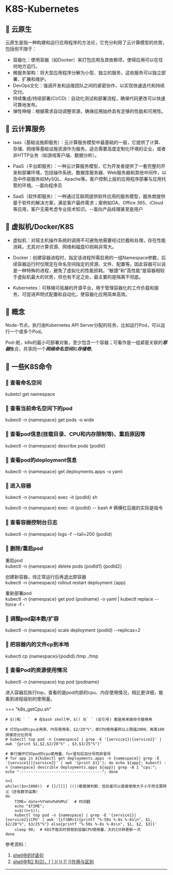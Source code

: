 # K8S-Kubernetes

## 📌 云原生

云原生是指一种构建和运行应用程序的方法论，它充分利用了云计算模型的优势，包括但不限于：

* 容器化：使用容器（如Docker）来打包应用及其依赖项，使得应用可以在任何地方运行。
* 微服务架构：将大型应用程序分解为小型、独立的服务，这些服务可以独立部署、扩展和维护。
* DevOps文化：强调开发和运维团队之间的紧密协作，以实现快速迭代和持续交付。
* 持续集成/持续部署(CI/CD)：自动化测试和部署流程，确保代码更改可以快速可靠地发布。
* 弹性伸缩：根据需求自动调整资源，确保应用始终具有足够的性能和可用性。

## 📌 云计算服务

* Iaas（基础设施即服务）：云计算服务模型中最基础的一层，它提供了计算、存储、网络等基础设施资源作为服务。适合需要高度定制化环境的企业，或者非HTTP业务（如游戏客户端、数据分析）。

* PaaS（平台即服务）：一种云计算服务模型，它为开发者提供了一套完整的开发和部署环境，包括操作系统、数据库服务器、Web服务器和其他中间件，以及中件层服务如MySQL、Apache等。客户控制上层的应用程序部署与应用托管的环境。--面向程序员

* SaaS（软件即服务）：一种通过互联网提供软件应用的服务模型，服务商提供基于软件的解决方案，满足客户最终需求；案例如OA、Office 365、iCloud等应用，客户无需考虑专业技术知识。--面向产品经理甚至是用户

## 📌 虚拟机/Docker/K8S

* 虚拟机：对宿主机操作系统的调用不可避免地需要经过拦截和处理，存在性能消耗，尤其对计算资源、网络和磁盘IO损耗非常大。

* Docker：创建容器进程时，指定该进程所需启用的一组Namespace参数，后续容器运行时仅限定在命名空间指定的资源、文件、配置等。因此容器可以说是一种特殊的进程，避免了虚拟化的性能损耗。“敏捷”和“高性能”是容器相较于虚拟机最大的优势，但也有不足之处，最主要的是隔离不彻底。

* Kubernetes：可移植可拓展的开源平台，用于管理容器化的工作负载和服务，可促进声明式配置和自动化，使容器化应用简单高效。

## 📌 概念

Node-节点，执行由Kubernetes API Server分配的任务，比如运行Pod，可以运行一个或多个Pod。

Pod-舱，k8s的最小可部署对象，至少包含一个容器；可看作是一组紧密关联的***容器***集合，共享同一个***网络命名空间***和***存储卷***。

## 📌 一些K8S命令

### 🚁 查看命名空间

kubetcl get namespace

### 🚁 查看当前命名空间下的pod

kubectl -n {namespace} get pods -o wide

### 🚁 查看pod信息(挂载目录、CPU和内存限制等)、重启原因等

kubectl -n {namespace} describe pods {podId}

### 🚁 查看pod的deployment信息

kubectl -n {namespace} get deployments.apps -o yaml

### 🚁 进入容器

kubectl -n {namespace} exec -it {podId} sh

kubectl -n {namespace} exec -it {podId} -- bash  # 俩横杠后接的实际是指令

### 🚁 查看容器控制台日志

kubectl -n {namespace} logs -f --tail=200 {podId}

### 🚁 删除/重启pod

重启pod  
kubectl -n {namespace} delete pods {podId1} {podId2}

创建新容器，待正常运行后再退出原容器  
kubectl -n {namespace} rollout restart deployment {app}

重新部署pod  
kubectl -n {namespace} get pod {podname} -o yaml | kubectl replace --force -f -

### 🚁 调整pod副本数/扩容

kubectl -n {namespace} scale deployment {podId} --replicas=2

### 🚁 把容器内的文件cp到本地

kubectl cp {namespace}/{podId}:/tmp ./tmp

### 🚁 查看Pod的资源使用情况

kubectl -n {namespace} top pod {podname}

进入容器后执行top，查看的是pod内部的cpu、内存使用情况，相比更详细，能看到进程级别的使用量。

=== "k8s_getCpu.sh"

```shell
# $()和 ` `  # 在bash shell中，$() 与` ` (反引号) 都是用来做命令替换用

# 打印pod的cpu占用率、内存使用率，$2/20"%"，即CPU使用量除以上限值2000，再乘100拼接百分比符号
# kubectl top pod -n {namespace} | grep -E '{service1}|{service2}' | awk '{print $1,$2,$2/20"%" , $3,$3/25"%"}'

# 单行循环打印pod的cpu使用量，for语句后加分号而非冒号
# for app in ${kubectl get deployments.apps -n {namespace}| grep -E '{service1}|{service2}' | awk '{print $1}'); do echo ${app}; kubectl -n {namespace} describle deployments.apps ${app}| grep -B 1 "cpu:"; echo "------------------------------------"; done

n=1
while(($n<1000))  # []/[[]] (())都是做判断，但后者可以直接使用大于小于而无需转义（还有数学运算）
do
	TIME=`date+%Y%m%d%H%M%S`  # 时间戳
	echo "$TIME";
	n=$((n+1));
	kubectl top pod -n {namespace} | grep -E '{service1}|{service2}|CPU' | awk '{if(NR>1){printf "%-50s %-8s %-8s\n", $1, $2/20"%", $3/25"%"} else{printf "%-50s %-8s %-8s\n", $1, $2, $3}}'
	sleep 90;  # K8S不能实时获取到容器CPU使用量，大约1分钟更新一次
done
```

参考资料：

1. [shell中的if语句](https://blog.csdn.net/wxx_0124/article/details/95305625)
2. [shell中$[] $(())，[ ] (( )) [[ ]]作用与区别](https://zhuanlan.zhihu.com/p/82112596)

---